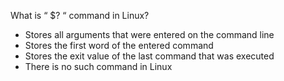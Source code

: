 What is “ $? “ command in Linux?

* Stores all arguments that were entered on the command line
*	Stores the first word of the entered command
*	Stores the exit value of the last command that was executed
*	There is no such command in Linux
